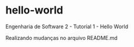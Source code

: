 # hello-world
Engenharia de Software 2 - Tutorial 1 - Hello World

Realizando mudanças no arquivo README.md
